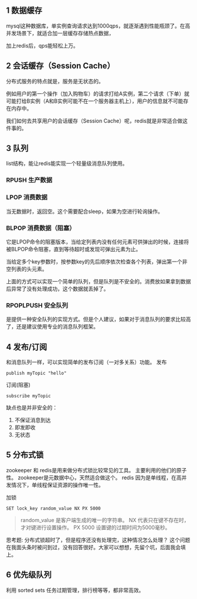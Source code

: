 ## 1 数据缓存
mysql这种数据库，单实例查询请求达到1000qps，就逐渐遇到性能瓶颈了。在高并发场景下，就适合加一层缓存存储热点数据，

加上redis后，qps能轻松上万。

## 2 会话缓存（Session Cache）
分布式服务的特点就是，服务是无状态的。

例如用户的第一个操作（加入购物车）的请求打给A实例，第二个请求（下单）就可能打给B实例（A和B实例可能不在一个服务器主机上），用户的信息就不可能存在内存中。

我们如何去共享用户的会话缓存（Session Cache）呢，redis就是非常适合做这件事的。

## 3 队列
list结构，能让redis能实现一个轻量级消息队列使用。

### RPUSH  生产数据

### LPOP  消费数据
当无数据时，返回空。这个需要配合sleep，如果为空进行轮询操作。


### BLPOP 消费数据（阻塞）
它是LPOP命令的阻塞版本，当给定列表内没有任何元素可供弹出的时候，连接将被BLPOP命令阻塞，直到等待超时或发现可弹出元素为止。

当给定多个key参数时，按参数key的先后顺序依次检查各个列表，弹出第一个非空列表的头元素。

上面的方式可以实现一个简单的队列，但是队列是不安全的。消费放如果拿到数据后异常了没有处理成功，这个数据就丢掉了。

### RPOPLPUSH 安全队列
是提供一种安全队列的实现方式。但是个人建议，如果对于消息队列的要求比较高了，还是建议使用专业的消息队列框架。


## 4 发布/订阅
和消息队列一样，可以实现简单的发布订阅（一对多关系）功能。
发布
```
publish myTopic "hello"
```

订阅(阻塞)
```
subscribe myTopic
```

缺点也是并非安全的：
1. 不保证消息到达
2. 即发即收
3. 无状态

## 5 分布式锁
zookeeper 和 redis是用来做分布式锁比较常见的工具。
主要利用的他们的原子性。
zookeeper是元数据中心，天然适合做这个。
redis 因为是单线程，在高并发情况下，单线程保证资源的操作唯一性。

加锁
```
SET lock_key random_value NX PX 5000
```
> random_value 是客户端生成的唯一的字符串。
> NX 代表只在键不存在时，才对键进行设置操作。
> PX 5000 设置键的过期时间为5000毫秒。

思考题: 分布式锁超时了，但是程序还没有处理完，这种情况怎么处理？
这个问题在我面头条时被问到过，没有回答很好。大家可以想想，先留个坑，后面我会填上。

## 6 优先级队列
利用 sorted sets 任务过期管理，排行榜等等，都非常高效。
